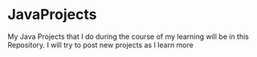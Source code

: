 # JavaProjects

My Java Projects that I do during the course of my learning will be in this Repository. I will try to post new projects as I learn more